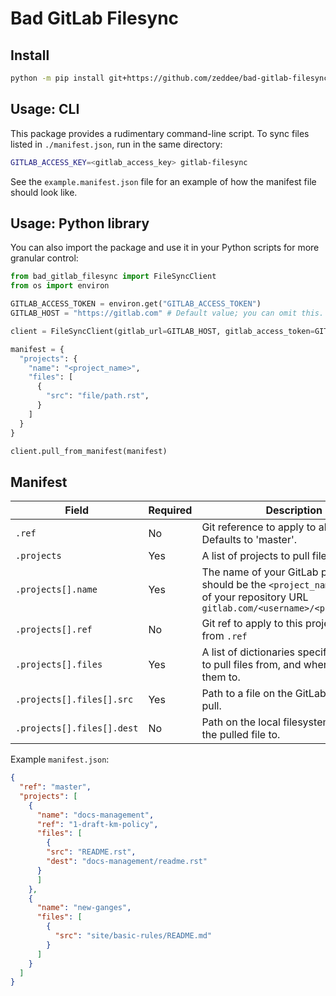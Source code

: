 # Bad GitLab Filesync

## Install

```bash
python -m pip install git+https://github.com/zeddee/bad-gitlab-filesync.git
```

## Usage: CLI

This package provides a rudimentary command-line script.
To sync files listed in `./manifest.json`, run in the same directory:

```bash
GITLAB_ACCESS_KEY=<gitlab_access_key> gitlab-filesync
```

See the ``example.manifest.json`` file for an example of how the manifest file should look like.

## Usage: Python library

You can also import the package and use it in
your Python scripts for more granular control:

```python
from bad_gitlab_filesync import FileSyncClient
from os import environ

GITLAB_ACCESS_TOKEN = environ.get("GITLAB_ACCESS_TOKEN")
GITLAB_HOST = "https://gitlab.com" # Default value; you can omit this.

client = FileSyncClient(gitlab_url=GITLAB_HOST, gitlab_access_token=GITLAB_ACCESS_TOKEN)

manifest = {
  "projects": {
    "name": "<project_name>",
    "files": [
      {
        "src": "file/path.rst",
      }
    ]
  }
}

client.pull_from_manifest(manifest)
```

## Manifest

| Field | Required | Description |
|-|-|-|
| `.ref` | No | Git reference to apply to all projects. Defaults to 'master'. |
| `.projects` | Yes | A list of projects to pull files from. |
| `.projects[].name` | Yes | The name of your GitLab project. This should be the `<project_name>` portion of your repository URL `gitlab.com/<username>/<project_name>` |
| `.projects[].ref` | No | Git ref to apply to this project. Inherits from `.ref` |
| `.projects[].files` | Yes | A list of dictionaries specifying where to pull files from, and where to write them to. |
| `.projects[].files[].src` | Yes | Path to a file on the GitLab project to pull. |
| `.projects[].files[].dest` | No | Path on the local filesystem to write the pulled file to. |

Example `manifest.json`:

```json
{
  "ref": "master",
  "projects": [
    {
      "name": "docs-management",
      "ref": "1-draft-km-policy",
      "files": [
        {
        "src": "README.rst",
        "dest": "docs-management/readme.rst"
      }
      ]
    },
    {
      "name": "new-ganges",
      "files": [
        {
          "src": "site/basic-rules/README.md"
        }
      ]
    }
  ]
}
```